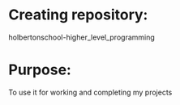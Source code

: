 # Creating repository:

holbertonschool-higher_level_programming

# Purpose:

To use it for working and completing my projects
